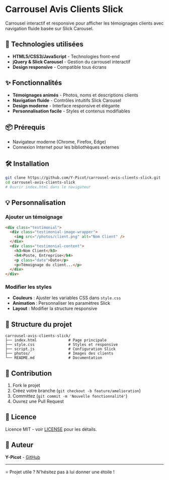 # Carrousel Avis Clients Slick

Carrousel interactif et responsive pour afficher les témoignages clients avec navigation fluide basée sur Slick Carousel.

## 🚀 Technologies utilisées

- **HTML5/CSS3/JavaScript** - Technologies front-end
- **jQuery & Slick Carousel** - Gestion du carrousel interactif
- **Design responsive** - Compatible tous écrans

## ✨ Fonctionnalités

- **Témoignages animés** - Photos, noms et descriptions clients
- **Navigation fluide** - Contrôles intuitifs Slick Carousel
- **Design moderne** - Interface responsive et élégante
- **Personnalisation facile** - Styles et contenus modifiables

## 📦 Prérequis

- Navigateur moderne (Chrome, Firefox, Edge)
- Connexion Internet pour les bibliothèques externes

## 🛠️ Installation

```bash
git clone https://github.com/Y-Picot/carrousel-avis-clients-slick.git
cd carrousel-avis-clients-slick
# Ouvrir index.html dans le navigateur
```

## 💡 Personnalisation

### Ajouter un témoignage
```html
<div class="testimonial">
  <div class="testimonial-image-wrapper">
    <img src="/photos/client.png" alt="Nom Client" />
  </div>
  <div class="testimonial-content">
    <h3>Nom Client</h3>
    <h4>Poste, Entreprise</h4>
    <p class="date">Date</p>
    <p>Témoignage du client...</p>
  </div>
</div>
```

### Modifier les styles
- **Couleurs** : Ajuster les variables CSS dans `style.css`
- **Animation** : Personnaliser les paramètres Slick
- **Layout** : Modifier la structure responsive

## 📁 Structure du projet

```
carrousel-avis-clients-slick/
├── index.html              # Page principale
├── style.css               # Styles et responsive
├── script.js               # Configuration Slick
├── photos/                 # Images des clients
└── README.md               # Documentation
```

## 🤝 Contribution

1. Fork le projet
2. Créez votre branche (`git checkout -b feature/amelioration`)
3. Committez (`git commit -m 'Nouvelle fonctionnalité'`)
4. Ouvrez une Pull Request

## 📄 Licence

Licence MIT - voir [LICENSE](LICENSE) pour les détails.

## 👤 Auteur

**Y-Picot** - [GitHub](https://github.com/Y-Picot)

---

⭐ Projet utile ? N'hésitez pas à lui donner une étoile !
